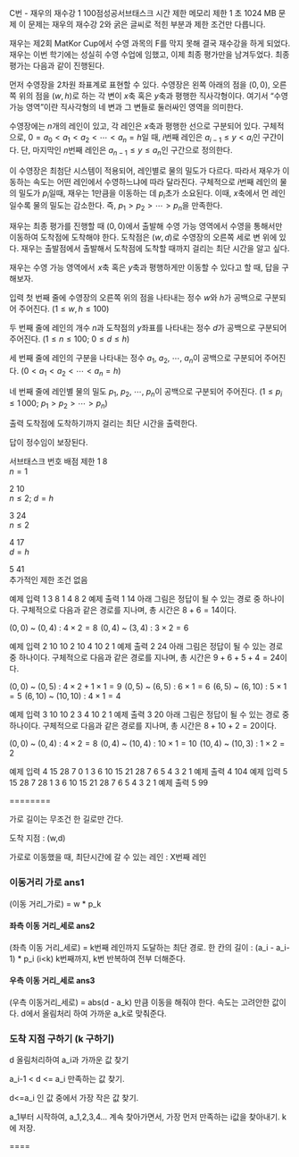 C번 - 재우의 재수강 1 100점성공서브태스크
시간 제한	메모리 제한
1 초	1024 MB
문제
이 문제는 재우의 재수강 2와 굵은 글씨로 적힌 부분과 제한 조건만 다릅니다.

재우는 제2회 MatKor Cup에서 수영 과목의 F를 막지 못해 결국 재수강을 하게 되었다. 재우는 이번 학기에는 성실히 수영 수업에 임했고, 이제 최종 평가만을 남겨두었다. 최종 평가는 다음과 같이 진행된다.

먼저 수영장을 2차원 좌표계로 표현할 수 있다. 수영장은 왼쪽 아래의 점을 $(0,0)$, 오른쪽 위의 점을 $(w,h)$로 하는 각 변이 $x$축 혹은 $y$축과 평행한 직사각형이다. 여기서 “수영 가능 영역”이란 직사각형의 네 변과 그 변들로 둘러싸인 영역을 의미한다.

수영장에는 $n$개의 레인이 있고, 각 레인은 $x$축과 평행한 선으로 구분되어 있다. 구체적으로, $0=a_0<a_1<a_2<\cdots <a_n=h$일 때, $i$번째 레인은 $a_{i-1}\le y<a_{i}$인 구간이다. 단, 마지막인 $n$번째 레인은 $a_{n-1}\le y\le a_n$인 구간으로 정의한다.

이 수영장은 최첨단 시스템이 적용되어, 레인별로 물의 밀도가 다르다. 따라서 재우가 이동하는 속도는 어떤 레인에서 수영하느냐에 따라 달라진다. 구체적으로 $i$번째 레인의 물의 밀도가 $p_i$일때, 재우는 $1$만큼을 이동하는 데 $p_i$초가 소요된다. 이때, $x$축에서 먼 레인일수록 물의 밀도는 감소한다. 즉, $p_1>p_2>\cdots >p_n$을 만족한다.



재우는 최종 평가를 진행할 때 $(0,0)$에서 출발해 수영 가능 영역에서 수영을 통해서만 이동하여 도착점에 도착해야 한다. 도착점은 $(w,d)$로 수영장의 오른쪽 세로 변 위에 있다. 재우는 출발점에서 출발해서 도착점에 도착할 때까지 걸리는 최단 시간을 알고 싶다.

재우는 수영 가능 영역에서  $x$축 혹은 $y$축과 평행하게만 이동할 수 있다고 할 때, 답을 구해보자.

입력
첫 번째 줄에 수영장의 오른쪽 위의 점을 나타내는 정수 $w$와 $h$가 공백으로 구분되어 주어진다. $(1\le w,h\le 100)$ 

두 번째 줄에 레인의 개수 $n$과 도착점의 $y$좌표를 나타내는 정수 $d$가 공백으로 구분되어 주어진다. $(1\le n\le 100;$ $0\le d\le h)$ 

세 번째 줄에 레인의 구분을 나타내는 정수 $a_1$, $a_2$, $\cdots$, $a_n$이 공백으로 구분되어 주어진다. $(0<a_1<a_2<\cdots <a_n=h)$ 

네 번째 줄에 레인별 물의 밀도 $p_1$, $p_2$, $\cdots$, $p_n$이 공백으로 구분되어 주어진다. $(1\le p_i\le 1\, 000;$ $p_1>p_2>\cdots >p_n)$ 

출력
도착점에 도착하기까지 걸리는 최단 시간을 출력한다.

답이 정수임이 보장된다.

서브태스크
번호	배점	제한
1	8	
$n = 1$ 

2	10	
$n \le 2;$ $d = h$ 

3	24	
$n \le 2$ 

4	17	
$d = h$ 

5	41	
추가적인 제한 조건 없음

예제 입력 1 
3 8
1 4
8
2
예제 출력 1 
14
아래 그림은 정답이 될 수 있는 경로 중 하나이다. 구체적으로 다음과 같은 경로를 지나며, 총 시간은 $8+6=14$이다.

$(0,0)$ ~ $(0,4)$ : $4\times 2 = 8$ 
$(0,4)$ ~ $(3,4)$ : $3\times 2 = 6$ 



예제 입력 2 
10 10
2 10
4 10
2 1
예제 출력 2 
24
아래 그림은 정답이 될 수 있는 경로 중 하나이다. 구체적으로 다음과 같은 경로를 지나며, 총 시간은 $9+6+5+4=24$이다.

$(0,0)$ ~ $(0,5)$ : $4\times 2 + 1\times 1= 9$ 
$(0,5)$ ~ $(6,5)$ : $6\times 1 = 6$ 
$(6,5)$ ~ $(6,10)$ : $5\times 1 = 5$ 
$(6,10)$ ~ $(10,10)$ : $4\times 1 = 4$ 



예제 입력 3 
10 10
2 3
4 10
2 1
예제 출력 3 
20
아래 그림은 정답이 될 수 있는 경로 중 하나이다. 구체적으로 다음과 같은 경로를 지나며, 총 시간은 $8+10+2=20$이다.

$(0,0)$ ~ $(0,4)$ : $4\times 2= 8$ 
$(0,4)$ ~ $(10,4)$ : $10\times 1 = 10$ 
$(10,4)$ ~ $(10,3)$ : $1\times 2 = 2$ 



예제 입력 4 
15 28
7 0
1 3 6 10 15 21 28
7 6 5 4 3 2 1
예제 출력 4 
104
예제 입력 5 
15 28
7 28
1 3 6 10 15 21 28
7 6 5 4 3 2 1
예제 출력 5 
99

========

가로 길이는 무조건 한 길로만 간다.

도착 지점 : (w,d)

가로로 이동했을 때, 최단시간에 갈 수 있는 레인 : X번째 레인

### 이동거리 가로 ans1
(이동 거리_가로) = w * p_k

#### 좌측 이동 거리_세로 ans2
(좌측 이동 거리_세로) = 
k번째 레인까지 도달하는 최단 경로.
한 칸의 길이 : (a_i - a_i-1)  * p_i (i<k)
	k번째까지, k번 반복하여 전부 더해준다.

#### 우측 이동 거리_세로 ans3
(우측 이동거리_세로) = 
abs(d - a_k) 만큼 이동을 해줘야 한다. 속도는 고려안한 값이다.
d에서 올림처리 하여 가까운 a_k로 맞춰준다.

### 도착 지점 구하기 (k 구하기)
d 올림처리하여 a_i과 가까운 값 찾기

a_i-1 < d <= a_i 만족하는 값 찾기.

d<=a_i 인 값 중에서 가장 작은 값 찾기.

a_1부터 시작하여, a_1,2,3,4... 계속 찾아가면서, 가장 먼저 만족하는 i값을 찾아내기.
k에 저장.

====

### 



